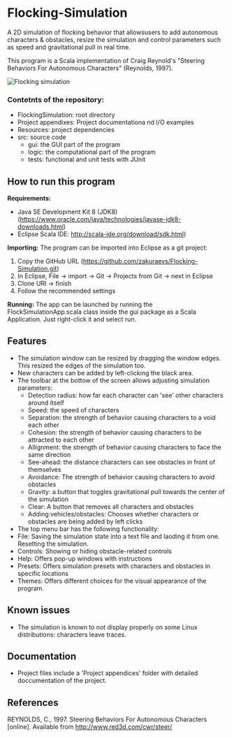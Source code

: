 # Flocking-Simulation
A 2D simulation of flocking behavior that allowsusers to add autonomous characters & obstacles, resize the simulation and control parameters such as speed and gravitational pull in real time.

This program is a Scala implementation of Craig Reynold's "Steering Behaviors For Autonomous Characters" (Reynolds, 1997). 

![Flocking simulation](https://i.imgur.com/pk0Zno3.png)

### Contetnts of the repository:

- FlockingSimulation: root directory
- Project appendixes: Project documentationa nd I/O examples
- Resources: project dependencies
- src: source code
  - gui: the GUI part of the program
  - logic: the computational part of the program
  - tests: functional and unit tests with JUnit

## How to run this program

**Requirements:**

- Java SE Development Kit 8 (JDK8) (https://www.oracle.com/java/technologies/javase-jdk8-downloads.html)  
- Eclipse Scala IDE: http://scala-ide.org/download/sdk.html) 

**Importing:**
The program can be imported into Eclipse as a git project:

1. Copy the GitHub URL (https://github.com/zakuraevs/Flocking-Simulation.git)
2. In Eclipse, File -> import -> Git -> Projects from Git -> next in Eclipse
3. Clone URI -> finish
4. Follow the recommended settings

**Running:**
The app can be launched by running the FlockSimulationApp.scala class inside the gui package as a Scala Application. Just right-click it and select run.

## Features

- The simulation window can be resized by dragging the window edges. This resized the edges of the simulation too.
- New characters can be added by left-clicking the black area.
- The toolbar at the bottow of the screen allows adjusting simulation parameters:
  - Detection radius: how far each character can 'see' other characters around itself
  - Speed: the speed of characters
  - Separation: the strength of behavior causing characters to a void each other
  - Cohesion: the strength of behavior causing characters to be attracted to each other
  - Allignment: the strength of behavior causing characters to face the same direction
  - See-ahead: the distance characters can see obstacles in front of themselves
  - Avoidance: The strength of behavior causing characters to avoid obstacles
  - Gravity: a button that toggles gravitational pull towards the center of the simulation
  - Clear: A button that removes all characters and obstacles
  - Adding:vehicles/obstacles: Chooses whether characters or obstacles are being added by left clicks
 - The top menu bar has the following functionality:
  - File: Saving the simulation state into a text file and laoding it from one. Resetting the simulation.
  - Controls: Showing or hiding obstacle-related controls
  - Help: Offers pop-up windows with instructions
  - Presets: Offers simulation presets with characters and obstacles in specific locations
  - Themes: Offers different choices for the visual appearance of the program.
  
## Known issues

- The simulation is known to not display properly on some Linux distributions: characters leave traces.

## Documentation

- Project files include a 'Project appendices' folder with detailed doccumentation of the project.

## References

REYNOLDS, C., 1997. Steering Behaviors For Autonomous Characters [online]. Available from http://www.red3d.com/cwr/steer/
